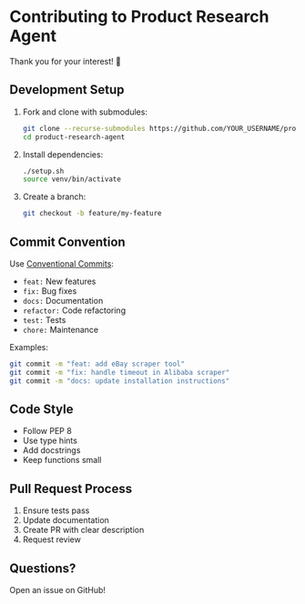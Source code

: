 # Contributing to Product Research Agent

Thank you for your interest! 🎉

## Development Setup

1. Fork and clone with submodules:
   ```bash
   git clone --recurse-submodules https://github.com/YOUR_USERNAME/product-research-agent.git
   cd product-research-agent
   ```

2. Install dependencies:
   ```bash
   ./setup.sh
   source venv/bin/activate
   ```

3. Create a branch:
   ```bash
   git checkout -b feature/my-feature
   ```

## Commit Convention

Use [Conventional Commits](https://www.conventionalcommits.org/):

- `feat:` New features
- `fix:` Bug fixes
- `docs:` Documentation
- `refactor:` Code refactoring
- `test:` Tests
- `chore:` Maintenance

Examples:
```bash
git commit -m "feat: add eBay scraper tool"
git commit -m "fix: handle timeout in Alibaba scraper"
git commit -m "docs: update installation instructions"
```

## Code Style

- Follow PEP 8
- Use type hints
- Add docstrings
- Keep functions small

## Pull Request Process

1. Ensure tests pass
2. Update documentation
3. Create PR with clear description
4. Request review

## Questions?

Open an issue on GitHub!
